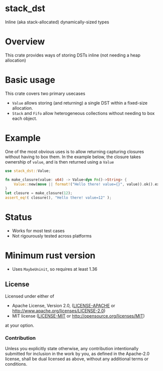 # stack_dst

Inline (aka stack-allocated) dynamically-sized types

# Overview
This crate provides ways of storing DSTs inline (not needing a heap allocation)

# Basic usage
This crate covers two primary usecases
- `Value` allows storing (and returning) a single DST within a fixed-size allocation.
- `Stack` and `Fifo` allow heterogeneous collections without needing to box each object.

# Example
One of the most obvious uses is to allow returning capturing closures without having to box them. In the example below, the closure
takes ownership of `value`, and is then returned using a `Value`
```rust
use stack_dst::Value;

fn make_closure(value: u64) -> Value<dyn Fn()->String> {
    Value::new(move || format!("Hello there! value={}", value)).ok().expect("Closure doesn't fit")
}
let closure = make_closure(12);
assert_eq!( closure(), "Hello there! value=12" );
```

# Status
- Works for most test cases
- Not rigourously tested across platforms

# Minimum rust version
- Uses `MaybeUninit`, so requires at least 1.36

## License

Licensed under either of

 * Apache License, Version 2.0, ([LICENSE-APACHE](LICENSE-APACHE) or http://www.apache.org/licenses/LICENSE-2.0)
 * MIT license ([LICENSE-MIT](LICENSE-MIT) or http://opensource.org/licenses/MIT)

at your option.

### Contribution

Unless you explicitly state otherwise, any contribution intentionally
submitted for inclusion in the work by you, as defined in the Apache-2.0
license, shall be dual licensed as above, without any additional terms or
conditions.
